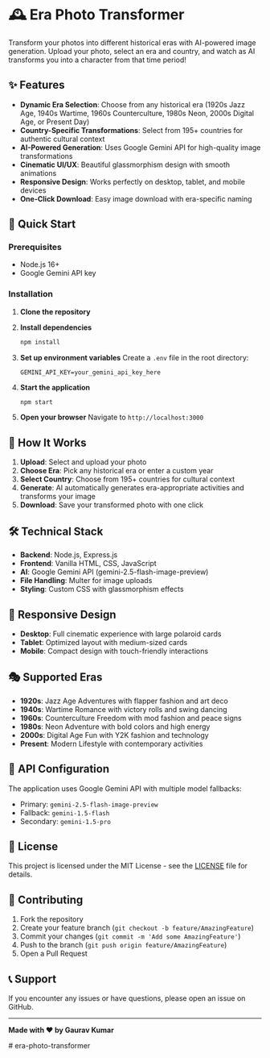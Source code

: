 # 🕰️ Era Photo Transformer

Transform your photos into different historical eras with AI-powered image generation. Upload your photo, select an era and country, and watch as AI transforms you into a character from that time period!

## ✨ Features

- **Dynamic Era Selection**: Choose from any historical era (1920s Jazz Age, 1940s Wartime, 1960s Counterculture, 1980s Neon, 2000s Digital Age, or Present Day)
- **Country-Specific Transformations**: Select from 195+ countries for authentic cultural context
- **AI-Powered Generation**: Uses Google Gemini API for high-quality image transformations
- **Cinematic UI/UX**: Beautiful glassmorphism design with smooth animations
- **Responsive Design**: Works perfectly on desktop, tablet, and mobile devices
- **One-Click Download**: Easy image download with era-specific naming

## 🚀 Quick Start

### Prerequisites

- Node.js 16+ 
- Google Gemini API key

### Installation

1. **Clone the repository**
   
2. **Install dependencies**
   ```bash
   npm install
   ```

3. **Set up environment variables**
   Create a `.env` file in the root directory:
   ```env
   GEMINI_API_KEY=your_gemini_api_key_here
   ```

4. **Start the application**
   ```bash
   npm start
   ```

5. **Open your browser**
   Navigate to `http://localhost:3000`

## 🎨 How It Works

1. **Upload**: Select and upload your photo
2. **Choose Era**: Pick any historical era or enter a custom year
3. **Select Country**: Choose from 195+ countries for cultural context
4. **Generate**: AI automatically generates era-appropriate activities and transforms your image
5. **Download**: Save your transformed photo with one click

## 🛠️ Technical Stack

- **Backend**: Node.js, Express.js
- **Frontend**: Vanilla HTML, CSS, JavaScript
- **AI**: Google Gemini API (gemini-2.5-flash-image-preview)
- **File Handling**: Multer for image uploads
- **Styling**: Custom CSS with glassmorphism effects

## 📱 Responsive Design

- **Desktop**: Full cinematic experience with large polaroid cards
- **Tablet**: Optimized layout with medium-sized cards
- **Mobile**: Compact design with touch-friendly interactions

## 🎭 Supported Eras

- **1920s**: Jazz Age Adventures with flapper fashion and art deco
- **1940s**: Wartime Romance with victory rolls and swing dancing
- **1960s**: Counterculture Freedom with mod fashion and peace signs
- **1980s**: Neon Adventure with bold colors and high energy
- **2000s**: Digital Age Fun with Y2K fashion and technology
- **Present**: Modern Lifestyle with contemporary activities

## 🔧 API Configuration

The application uses Google Gemini API with multiple model fallbacks:
- Primary: `gemini-2.5-flash-image-preview`
- Fallback: `gemini-1.5-flash`
- Secondary: `gemini-1.5-pro`

## 📄 License

This project is licensed under the MIT License - see the [LICENSE](LICENSE) file for details.

## 🤝 Contributing

1. Fork the repository
2. Create your feature branch (`git checkout -b feature/AmazingFeature`)
3. Commit your changes (`git commit -m 'Add some AmazingFeature'`)
4. Push to the branch (`git push origin feature/AmazingFeature`)
5. Open a Pull Request

## 📞 Support

If you encounter any issues or have questions, please open an issue on GitHub.

---

**Made with ❤️ by Gaurav Kumar**


#   e r a - p h o t o - t r a n s f o r m e r 
 
 
